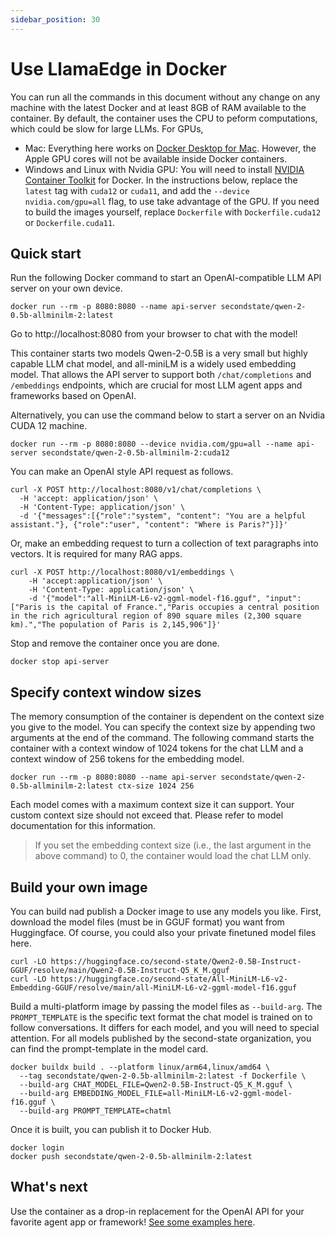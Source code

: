 ```yaml
---
sidebar_position: 30
---
```


# Use LlamaEdge in Docker

You can run all the commands in this document without any change on any machine with the latest Docker and at least 8GB of RAM available to the container.
By default, the container uses the CPU to peform computations, which could be slow for large LLMs. For GPUs,

* Mac: Everything here works on [Docker Desktop for Mac](https://docs.docker.com/desktop/install/mac-install/). However, the Apple GPU cores will not be available inside Docker containers.
* Windows and Linux with Nvidia GPU: You will need to install [NVIDIA Container Toolkit](https://docs.nvidia.com/datacenter/cloud-native/container-toolkit/latest/install-guide.html#installation) for Docker. In the instructions below, replace the `latest` tag with `cuda12` or `cuda11`, and add the `--device nvidia.com/gpu=all` flag, to use take advantage of the GPU. If you need to build the images yourself, replace `Dockerfile` with `Dockerfile.cuda12` or `Dockerfile.cuda11`.

## Quick start

Run the following Docker command to start an OpenAI-compatible LLM API server on your own device.

```
docker run --rm -p 8080:8080 --name api-server secondstate/qwen-2-0.5b-allminilm-2:latest
```

Go to http://localhost:8080 from your browser to chat with the model!

This container starts two models Qwen-2-0.5B is a very small but highly capable LLM chat model, and all-miniLM is 
a widely used embedding model. 
That allows the API server to support both `/chat/completions` and `/embeddings` endpoints, which are crucial for most
LLM agent apps and frameworks based on OpenAI.

Alternatively, you can use the command below to start a server on an Nvidia CUDA 12 machine.

```
docker run --rm -p 8080:8080 --device nvidia.com/gpu=all --name api-server secondstate/qwen-2-0.5b-allminilm-2:cuda12
```

You can make an OpenAI style API request as follows.

```
curl -X POST http://localhost:8080/v1/chat/completions \
  -H 'accept: application/json' \
  -H 'Content-Type: application/json' \
  -d '{"messages":[{"role":"system", "content": "You are a helpful assistant."}, {"role":"user", "content": "Where is Paris?"}]}'
```

Or, make an embedding request to turn a collection of text paragraphs into vectors. It is required for many RAG apps.

```
curl -X POST http://localhost:8080/v1/embeddings \
    -H 'accept:application/json' \
    -H 'Content-Type: application/json' \
    -d '{"model":"all-MiniLM-L6-v2-ggml-model-f16.gguf", "input":["Paris is the capital of France.","Paris occupies a central position in the rich agricultural region of 890 square miles (2,300 square km).","The population of Paris is 2,145,906"]}'
```

Stop and remove the container once you are done.

```
docker stop api-server
```

## Specify context window sizes

The memory consumption of the container is dependent on the context size you give to the model. You can specify the context size by appending two arguments at the end of the command. The following command starts the container with a context window of 1024 tokens for the chat LLM and a context window of 256 tokens for the embedding model. 

```
docker run --rm -p 8080:8080 --name api-server secondstate/qwen-2-0.5b-allminilm-2:latest ctx-size 1024 256
```

Each model comes with a maximum context size it can support. Your custom context size should not exceed that. Please refer to model documentation for this information. 

> If you set the embedding context size (i.e., the last argument in the above command) to 0, the container would load the chat LLM only.

## Build your own image

You can build nad publish a Docker image to use any models you like. First, download the model files (must be in GGUF format) you want from Huggingface. 
Of course, you could also your private finetuned model files here. 

```
curl -LO https://huggingface.co/second-state/Qwen2-0.5B-Instruct-GGUF/resolve/main/Qwen2-0.5B-Instruct-Q5_K_M.gguf
curl -LO https://huggingface.co/second-state/All-MiniLM-L6-v2-Embedding-GGUF/resolve/main/all-MiniLM-L6-v2-ggml-model-f16.gguf
```

Build a multi-platform image by passing the model files as `--build-arg`. The `PROMPT_TEMPLATE` is the specific text format the chat model is trained on to follow conversations. It differs for each model, and you will need to special attention. For all models published by the second-state organization, you can find the prompt-template in the model card. 

```
docker buildx build . --platform linux/arm64,linux/amd64 \
  --tag secondstate/qwen-2-0.5b-allminilm-2:latest -f Dockerfile \
  --build-arg CHAT_MODEL_FILE=Qwen2-0.5B-Instruct-Q5_K_M.gguf \
  --build-arg EMBEDDING_MODEL_FILE=all-MiniLM-L6-v2-ggml-model-f16.gguf \
  --build-arg PROMPT_TEMPLATE=chatml
```

Once it is built, you can publish it to Docker Hub.

```
docker login
docker push secondstate/qwen-2-0.5b-allminilm-2:latest
```

## What's next

Use the container as a drop-in replacement for the OpenAI API for your favorite agent app or framework! [See some examples here](openai-api/intro.md). 

